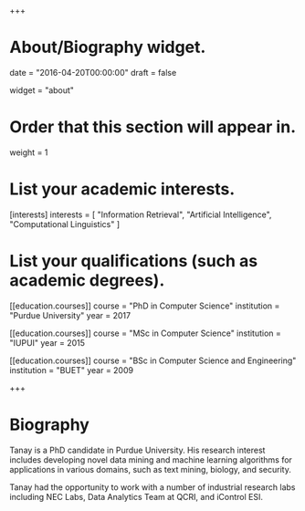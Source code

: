 +++
# About/Biography widget.

date = "2016-04-20T00:00:00"
draft = false

widget = "about"

# Order that this section will appear in.
weight = 1

# List your academic interests.
[interests]
  interests = [
    "Information Retrieval",
    "Artificial Intelligence",
    "Computational Linguistics"
  ]

# List your qualifications (such as academic degrees).
[[education.courses]]
  course = "PhD in Computer Science"
  institution = "Purdue University"
  year = 2017

[[education.courses]]
  course = "MSc in Computer Science"
  institution = "IUPUI"
  year = 2015

[[education.courses]]
  course = "BSc in Computer Science and Engineering"
  institution = "BUET"
  year = 2009
 
+++

# Biography

Tanay is a PhD candidate in Purdue University. His research interest includes developing novel data mining and machine learning algorithms for applications in various domains, such as text mining, biology, and security. 

Tanay had the opportunity to work with a number of industrial research labs including NEC Labs, Data Analytics Team at QCRI, and iControl ESI.